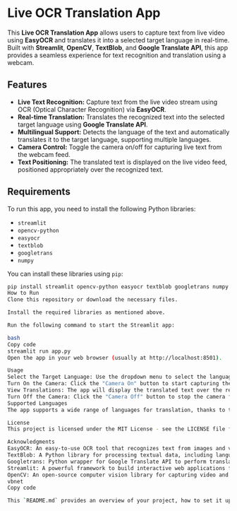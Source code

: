# Live OCR Translation App

This **Live OCR Translation App** allows users to capture text from live video using **EasyOCR** and translates it into a selected target language in real-time. Built with **Streamlit**, **OpenCV**, **TextBlob**, and **Google Translate API**, this app provides a seamless experience for text recognition and translation using a webcam.

## Features

- **Live Text Recognition:** Capture text from the live video stream using OCR (Optical Character Recognition) via **EasyOCR**.
- **Real-time Translation:** Translates the recognized text into the selected target language using **Google Translate API**.
- **Multilingual Support:** Detects the language of the text and automatically translates it to the target language, supporting multiple languages.
- **Camera Control:** Toggle the camera on/off for capturing live text from the webcam feed.
- **Text Positioning:** The translated text is displayed on the live video feed, positioned appropriately over the recognized text.

## Requirements

To run this app, you need to install the following Python libraries:

- `streamlit`
- `opencv-python`
- `easyocr`
- `textblob`
- `googletrans`
- `numpy`

You can install these libraries using `pip`:

```bash
pip install streamlit opencv-python easyocr textblob googletrans numpy
How to Run
Clone this repository or download the necessary files.

Install the required libraries as mentioned above.

Run the following command to start the Streamlit app:

bash
Copy code
streamlit run app.py
Open the app in your web browser (usually at http://localhost:8501).

Usage
Select the Target Language: Use the dropdown menu to select the language in which you want the text to be translated.
Turn On the Camera: Click the "Camera On" button to start capturing the live video feed.
View Translations: The app will display the translated text over the recognized text in the live video feed. It will detect the language of the text and translate it accordingly.
Turn Off the Camera: Click the "Camera Off" button to stop the camera feed.
Supported Languages
The app supports a wide range of languages for translation, thanks to the googletrans API. The languages are listed in the dropdown menu for you to select.

License
This project is licensed under the MIT License - see the LICENSE file for details.

Acknowledgments
EasyOCR: An easy-to-use OCR tool that recognizes text from images and video streams.
TextBlob: A Python library for processing textual data, including language detection.
Googletrans: Python wrapper for Google Translate API to perform translations.
Streamlit: A powerful framework to build interactive web applications from Python scripts.
OpenCV: An open-source computer vision library for capturing video and processing images.
vbnet
Copy code

This `README.md` provides an overview of your project, how to set it up, and how users can interact with the application. You can adjust it according to your needs.





